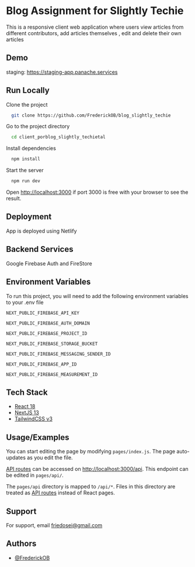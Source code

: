 # Blog Assignment for Slightly Techie

This is a responsive client web application where users view articles from different contributors, add articles themselves , edit and delete their own articles

## Demo

staging: <https://staging-app.panache.services>

## Run Locally

Clone the project

```bash
  git clone https://github.com/FrederickOB/blog_slightly_techie
```

Go to the project directory

```bash
  cd client_porblog_slightly_techietal
```

Install dependencies

```bash
  npm install
```

Start the server

```bash
  npm run dev
```

Open [http://localhost:3000](http://localhost:3000) if port 3000 is free with your browser to see the result.

## Deployment

App is deployed using Netlify

## Backend Services

Google Firebase Auth and FireStore

## Environment Variables

To run this project, you will need to add the following environment variables to your .env file

`NEXT_PUBLIC_FIREBASE_API_KEY`

`NEXT_PUBLIC_FIREBASE_AUTH_DOMAIN`

`NEXT_PUBLIC_FIREBASE_PROJECT_ID`

`NEXT_PUBLIC_FIREBASE_STORAGE_BUCKET`

`NEXT_PUBLIC_FIREBASE_MESSAGING_SENDER_ID`

`NEXT_PUBLIC_FIREBASE_APP_ID`

`NEXT_PUBLIC_FIREBASE_MEASUREMENT_ID`

## Tech Stack

- [React 18](https://react.dev)
- [NextJS 13](https://nextjs.org)
- [TailwindCSS v3](http://tailwindcss.com/)

## Usage/Examples

You can start editing the page by modifying `pages/index.js`. The page auto-updates as you edit the file.

[API routes](https://nextjs.org/docs/api-routes/introduction) can be accessed on [http://localhost:3000/api](http://localhost:3000/api/hello). This endpoint can be edited in `pages/api/`.

The `pages/api` directory is mapped to `/api/*`. Files in this directory are treated as [API routes](https://nextjs.org/docs/api-routes/introduction) instead of React pages.

## Support

For support, email <friedosei@gmail.com>

## Authors

- [@FrederickOB](https://www.github.com/FrederickOB)

